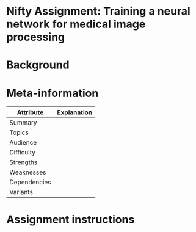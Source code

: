 Nifty Assignment: Training a neural network for medical image processing
=======================
# Background



# Meta-information
| Attribute | Explanation |
| ------------- | ------------- |
| Summary |   |
| Topics  |   |
| Audience |  |
| Difficulty |  |
| Strengths |  |
| Weaknesses |  | 
| Dependencies |  |
| Variants |  |

# Assignment instructions